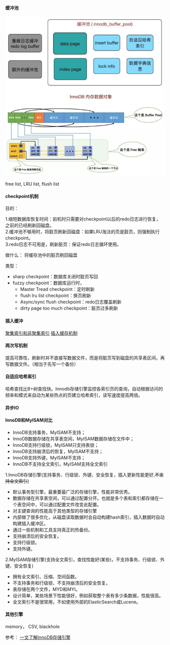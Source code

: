 #### 缓冲池

![缓冲池](./img/缓冲池.jpg)
![缓冲池空闲列表](./img/缓冲池空闲列表.jpg)

free list, LRU list, flush list

#### checkpoint机制

目的：

1.缩短数据库恢复时间：宕机时只需要对checkpoint以后的redo日志进行恢复，之前的已经刷新回磁盘。  
2.缓冲池不够用时，将脏页刷新回磁盘：如果LRU淘汰的页是脏页，则强制执行checkpoint。  
3.redo日志不可用是，刷新脏页：保证redo日志循环使用。  

做什么：
将缓存池中的脏页刷回磁盘

类型：

+ sharp checkpoint：数据库关闭时脏页写回
+ fuzzy checkpoint：数据库运行时，
  + Master Tread checkpoint：定时刷新
  + flush lru list checkpoint：换页刷新
  + Async/sync flush checkpoint：redo日志覆盖刷新
  + dirty page too much checkpoint：脏页过多刷新

#### 插入缓冲

[聚集索引和非聚集索引](https://mp.weixin.qq.com/s?__biz=MzU4NjQwNTE5Ng==&mid=2247483881&idx=1&sn=e86e0f314db7cc6acb4ba54334d8c87e&chksm=fdfa85caca8d0cdc0fcc0aec377b391fdc66dd61e6176af3b5c16d4e2c9db52cab173d21814d#rd)
[插入缓存机制](https://zhuanlan.zhihu.com/p/39812854)

#### 两次写机制

提高可靠性，刷新时并不直接写数据文件，而是将脏页写到磁盘的共享表区间，再写数据文件。（相当于先写一个备份）

#### 自适应哈希索引

哈希查找比B+树查找快。Innodb存储引擎监控各索引页的查询，自动根据访问的频率和模式来自动为某些热点的页建立哈希索引，读写速度提高两倍。

#### 异步IO

#### InnoDB和MyISAM对比

+ InnoDB支持事务，MyISAM不支持；
+ InnoDB数据存储在共享表空间，MyISAM数据存储在文件中；
+ InnoDB支持行级锁，MyISAM只支持表锁；
+ InnoDB支持崩溃后的恢复，MyISAM不支持；
+ InnoDB支持外键，MyISAM不支持；
+ InnoDB不支持全文索引，MyISAM支持全文索引

1.InnoDB存储引擎(支持事务、行级锁、外键、安全恢复，插入更新性能更好,~~不支持全文索引~~)

+ 默认事务型引擎，最重要最广泛的存储引擎，性能非常优秀。
+ 数据存储在共享表空间，可以通过配置分开。也就是多个表和索引都存储在一个表空间中，可以通过配置文件改变此配置。
+ 对主键查询的性能高于其他类型的存储引擎
+ 内部做了很多优化，从磁盘读取数据时会自动构建hash索引，插入数据时自动构建插入缓冲区。
+ 通过一些机制和工具支持真正的热备份。
+ 支持崩溃后的安全恢复。
+ 支持行级锁。
+ 支持外键。

2.MyISAM存储引擎(支持全文索引，查找性能好(某些)，不支持事务、行级锁、外键、安全恢复)

+ 拥有全文索引、压缩、空间函数。
+ 不支持事务和行级锁、不支持崩溃后的安全恢复。
+ 表存储在两个文件，MYD和MYI。
+ 设计简单，某些场景下性能很好，例如获取整个表有多少条数据，性能很高。
+ 全文索引不是很常用，不如使用外部的ElasticSearch或Lucene。

#### 其他引擎

memory， CSV, blackhole

参考：
[一文了解InnoDB存储引擎](https://zhuanlan.zhihu.com/p/47581960)